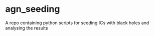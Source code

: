 # agn_seeding
A repo containing python scripts for seeding ICs with black holes and analysing the results
